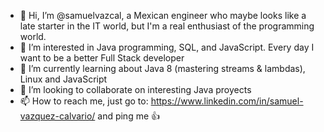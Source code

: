 - 👋 Hi, I’m @samuelvazcal, a Mexican engineer who maybe looks like a late starter in the IT world, but I'm a real enthusiast of the programming world.
- 👀 I’m interested in Java programming, SQL, and JavaScript. Every day I want to be a better Full Stack developer
- 🌱 I’m currently learning about Java 8 (mastering streams & lambdas), Linux and JavaScript
- 💞️ I’m looking to collaborate on interesting Java proyects
- 📫 How to reach me, just go to: https://www.linkedin.com/in/samuel-vazquez-calvario/ and ping me 👍

<!---
samuelvazcal/samuelvazcal is a ✨ special ✨ repository because its `README.md` (this file) appears on your GitHub profile.
You can click the Preview link to take a look at your changes.
--->
